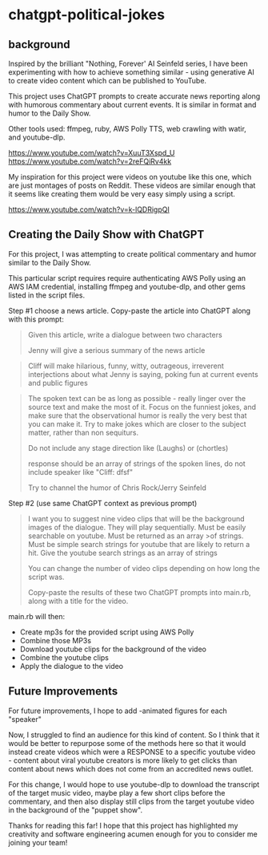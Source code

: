 # chatgpt-political-jokes

## background

Inspired by the brilliant "Nothing, Forever' AI Seinfeld series, I have been experimenting with how to achieve something similar - using generative AI to create video content which can be published to YouTube.

This project uses ChatGPT prompts to create accurate news reporting along with humorous commentary about current events. It is similar in format and humor to the Daily Show.

Other tools used: ffmpeg, ruby, AWS Polly TTS, web crawling with watir, and youtube-dlp.

https://www.youtube.com/watch?v=XuuT3Xspd_U
https://www.youtube.com/watch?v=2reFQiRv4kk

My inspiration for this project were videos on youtube like this one, which are just montages of posts on Reddit. These videos are similar enough that it seems like creating them would be very easy simply using a script.

https://www.youtube.com/watch?v=k-lQDRigpQI

## Creating the Daily Show with ChatGPT

For this project, I was attempting to create political commentary and humor similar to the Daily Show.

This particular script requires require authenticating AWS Polly using an AWS IAM credential, installing ffmpeg and youtube-dlp, and other gems listed in the script files. 

Step #1 choose a news article. Copy-paste the article into ChatGPT along with this prompt:

  >Given this article, write a dialogue between two characters
>
> Jenny will give a serious summary of the news article

>Cliff will make hilarious, funny, witty, outrageous, irreverent interjections about what Jenny is saying, poking fun at current events and public figures

>  The spoken text can be as long as possible - really linger over the source text and make the most of it. Focus on the funniest jokes, and make sure that the observational humor is really the very best that you can make it. Try to make jokes which are closer to the subject matter, rather than non sequiturs. 
>
> Do not include any stage direction like (Laughs) or (chortles)
>
> response should be an array of strings of the spoken lines, do not include speaker like "Cliff: dfsf"
>
 > Try to channel the humor of Chris Rock/Jerry Seinfeld

Step #2 (use same ChatGPT context as previous prompt)

> I want you to suggest nine video clips that will be the background images of the dialogue. They will play sequentially. Must be easily searchable on youtube. Must be returned as an array >of strings. Must be simple search strings for youtube that are likely to return a hit.
>  Give the youtube search strings as an array of strings
>
>You can change the number of video clips depending on how long the script was.
>
>Copy-paste the results of these two ChatGPT prompts into main.rb, along with a title for the video.

main.rb will then:

* Create mp3s for the provided script using AWS Polly
* Combine those MP3s
* Download youtube clips for the background of the video
* Combine the youtube clips
* Apply the dialogue to the video

## Future Improvements

For future improvements, I hope to add
-animated figures for each "speaker"


Now, I struggled to find an audience for this kind of content. So I think that it would be better to repurpose some of the methods here so that it would instead create videos which were a RESPONSE to a specific youtube video - content about viral youtube creators is more likely to get clicks than content about news which does not come from an accredited news outlet. 

For this change, I would hope to use youtube-dlp to download the transcript of the target music video, maybe play a few short clips before the commentary, and then also display still clips from the target youtube video in the background of the "puppet show".

Thanks for reading this far! I hope that this project has highlighted my creativity and software engineering acumen enough for you to consider me joining your team!
